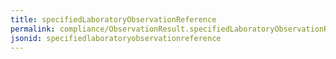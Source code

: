 ```yaml
---
title: specifiedLaboratoryObservationReference
permalink: compliance/ObservationResult.specifiedLaboratoryObservationReference.html
jsonid: specifiedlaboratoryobservationreference
---
```

